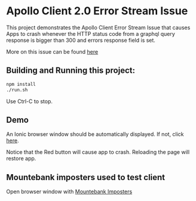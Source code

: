# Apollo Client 2.0 Error Stream Issue

This project demonstrates the Apollo Client Error Stream Issue that
causes Apps to crash whenever the HTTP status code from a graphql query
response is bigger than 300 and errors response field is set. 

More on this issue can be found [here](https://github.com/apollographql/apollo-link/issues/542)

## Building and Running this project:

```bash
npm install
./run.sh
```

Use Ctrl-C to stop.


## Demo

An Ionic browser window should be automatically displayed.
If not, click [here](http://localhost:8100).

Notice that the Red button will cause app to crash.
Reloading the page will restore app.


## Mountebank imposters used to test client

Open browser window with [Mountebank Imposters](http://localhost:2525/imposters)

